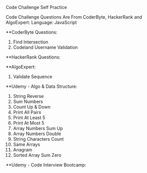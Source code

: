 Code Challenge Self Practice

Code Challenge Questions Are From CoderByte, HackerRank and AlgoExpert: 
Language: JavaScript

**CoderByte Questions:
1. Find Intersection
2. Codeland Username Validation

**HackerRank Questions:


**AlgoExpert:
1. Validate Sequence


**Udemy - Algo & Data Structure:
1. String Reverse
2. Sum Numbers
3. Count Up & Down 
4. Print All Pairs 
5. Print At Least 5
6. Print At Most 5
7. Array Numbers Sum Up 
8. Array Numbers Double
9. String Characters Count
10. Same Arrays
11. Anagram
12. Sorted Array Sum Zero

**Udemy - Code Interview Bootcamp:

